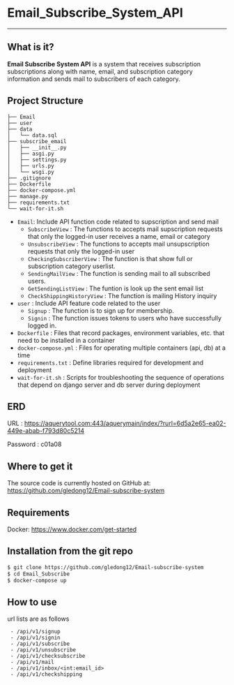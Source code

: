 # Email_Subscribe_System_API

----------
## What is it?
**Email Subscribe System API**  is a system that receives subscription subscriptions along with name, email, and subscription category information and sends mail to subscribers of each category.

## Project Structure
```
├── Email
├── user
├── data
│   └── data.sql
├── subscribe_email
│   ├── __init__.py
│   ├── asgi.py
│   ├── settings.py
│   ├── urls.py
│   └── wsgi.py
├── .gitignore
├── Dockerfile
├── docker-compose.yml
├── manage.py
├── requirements.txt
└── wait-for-it.sh
```
* `Email`: Include API function code related to supscription and send mail
    * `SubscribeView` : The functions to accepts mail supscription requests that only the logged-in user receives a name, email or category
    * `UnsubscribeView` : The functions to accepts mail unsupscription requests that only the logged-in user 
    * `CheckingSubscriberView` : The function is that show full or subscription category userlist.
    * `SendingMailView` : The function is sending mail to all subscribed users.
    * `GetSendingListView` : The funtion is look up the sent email list
    * `CheckShippingHistoryView` : The function is mailing History inquiry
* `user` : Include API feature code related to the user
    * `Signup` : The function is to sign up for membership.
    * `Signin` : The function issues tokens to users who have successfully logged in.
* `Dockerfile` : Files that record packages, environment variables, etc. that need to be installed in a container
* `docker-compose.yml` : Files for operating multiple containers (api, db) at a time
* `requirements.txt` : Define libraries required for development and deployment
* `wait-for-it.sh` : Scripts for troubleshooting the sequence of operations that depend on django server and db server during deployment

## ERD
URL : https://aquerytool.com:443/aquerymain/index/?rurl=6d5a2e65-ea02-449e-abab-f793d80c5214

Password : c01a08

## Where to get it
The source code is currently hosted on GitHub at:
https://github.com/gledong12/Email-subscribe-system

## Requirements
Docker: https://www.docker.com/get-started

## Installation from the git repo
```sh
$ git clone https://github.com/gledong12/Email-subscribe-system
$ cd Email_Subscribe
$ docker-compose up
```
## How to use
url lists are as follows
```
 - /api/v1/signup
 - /api/v1/signin
 - /api/v1/subscribe
 - /api/v1/unsubscribe
 - /api/v1/checksubscribe
 - /api/v1/mail
 - /api/v1/inbox/<int:email_id>
 - /api/v1/checkshipping
```